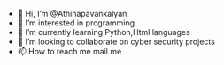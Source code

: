 - 👋 Hi, I’m @Athinapavankalyan
- 👀 I’m interested in programming 
- 🌱 I’m currently learning Python,Html languages 
- 💞️ I’m looking to collaborate on cyber security projects
- 📫 How to reach me mail me 

<!---
Athinapavankalyan/Athinapavankalyan is a ✨ special ✨ repository because its `README.md` (this file) appears on your GitHub profile.
You can click the Preview link to take a look at your changes.
--->
